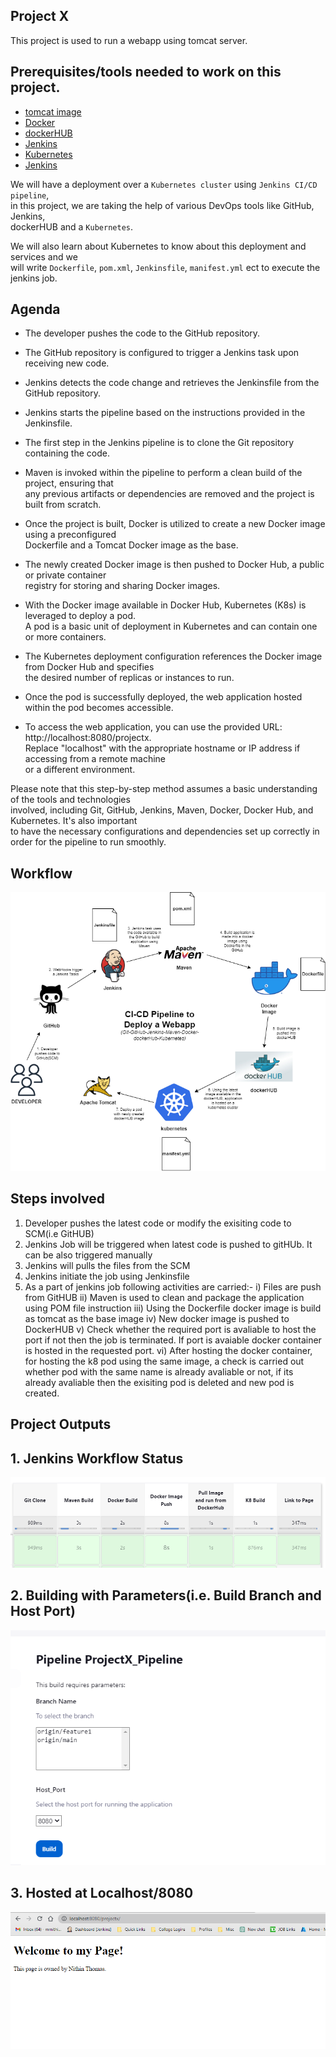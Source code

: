 ## Project X

This project is used to run a webapp using tomcat server.

## Prerequisites/tools needed to work on this project. 
 
- [tomcat image](https://hub.docker.com/_/tomcat)
- [Docker](https://docs.docker.com/get-started/overview/)
- [dockerHUB](https://www.docker.com/products/docker-hub/)
- [Jenkins](https://www.jenkins.io/doc/tutorials/)
- [Kubernetes](https://github.com/Krishnamohan-Yerrabilli/Kubernetes-hands-on)
- [Jenkins](https://www.jenkins.io/doc/tutorials/)

We will have a deployment over a `Kubernetes cluster` using `Jenkins CI/CD pipeline`,  <br>
in this project, we are taking the help of various DevOps tools like GitHub, Jenkins, <br>
dockerHUB and a `Kubernetes`.

We will also learn about Kubernetes to know about this deployment and services and we  <br>
will write `Dockerfile`, `pom.xml`, `Jenkinsfile`, `manifest.yml` ect to execute the jenkins job.

## Agenda 

- The developer pushes the code to the GitHub repository.

- The GitHub repository is configured to trigger a Jenkins task upon receiving new code.

- Jenkins detects the code change and retrieves the Jenkinsfile from the GitHub repository.

- Jenkins starts the pipeline based on the instructions provided in the Jenkinsfile.

- The first step in the Jenkins pipeline is to clone the Git repository containing the code.

- Maven is invoked within the pipeline to perform a clean build of the project, ensuring that <br>
any previous artifacts or dependencies are removed and the project is built from scratch.

- Once the project is built, Docker is utilized to create a new Docker image using a preconfigured <br>
Dockerfile and a Tomcat Docker image as the base.

- The newly created Docker image is then pushed to Docker Hub, a public or private container <br>
registry for storing and sharing Docker images.

- With the Docker image available in Docker Hub, Kubernetes (K8s) is leveraged to deploy a pod.<br>
A pod is a basic unit of deployment in Kubernetes and can contain one or more containers.

- The Kubernetes deployment configuration references the Docker image from Docker Hub and specifies <br>
the desired number of replicas or instances to run.

- Once the pod is successfully deployed, the web application hosted within the pod becomes accessible.

- To access the web application, you can use the provided URL: http://localhost:8080/projectx. <br>
Replace "localhost" with the appropriate hostname or IP address if accessing from a remote machine<br>
or a different environment.

Please note that this step-by-step method assumes a basic understanding of the tools and technologies<br>
involved, including Git, GitHub, Jenkins, Maven, Docker, Docker Hub, and Kubernetes. It's also important <br>
to have the necessary configurations and dependencies set up correctly in order for the pipeline to run smoothly.

## Workflow

![Work Flow](Pictures/webapp.drawio.png)

## Steps involved
1. Developer pushes the latest code or modify the exisiting code to SCM(i.e GitHUB)
2. Jenkins Job will be triggered when latest code is pushed to gitHUb. It can be also triggered manually
3. Jenkins will pulls the files from the SCM
4. Jenkins initiate the job using Jenkinsfile
5. As a part of jenkins job following activities are carried:-
   i)   Files are push from GitHUB
   ii)  Maven is used to clean and package the application using POM file instruction
   iii) Using the Dockerfile docker image is build as tomcat as the base image
   iv)  New docker image is pushed to DockerHUB
   v)   Check whether the required port is avaliable to host the port if not then the job is terminated. If port is avaiable docker container is hosted in the requested port.
   vi)  After hosting the docker container, for hosting the k8 pod using the same image, a check is carried out whether pod with the same name is already avaliable or not, if its already avaliable then the exisiting pod is deleted and new pod is created.

## Project Outputs

## 1. Jenkins Workflow Status

![Jenkins Steps](Pictures/Jenkins_Workflow.png)

## 2. Building with Parameters(i.e. Build Branch and Host Port)

![BuildParameters](Pictures/build_paramters.png)

## 3. Hosted at Localhost/8080

![Jenkins Steps](Pictures/webpage.png)
